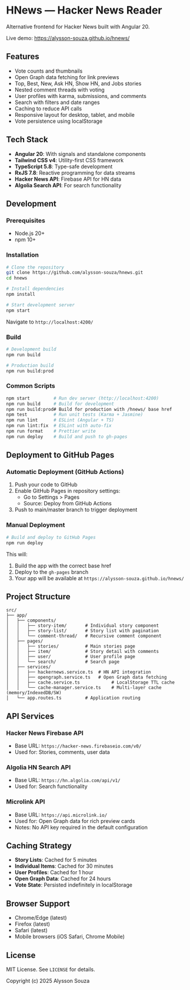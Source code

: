 # HNews — Hacker News Reader

Alternative frontend for Hacker News built with Angular 20.

Live demo: https://alysson-souza.github.io/hnews/

## Features

- Vote counts and thumbnails
- Open Graph data fetching for link previews
- Top, Best, New, Ask HN, Show HN, and Jobs stories
- Nested comment threads with voting
- User profiles with karma, submissions, and comments
- Search with filters and date ranges
- Caching to reduce API calls
- Responsive layout for desktop, tablet, and mobile
- Vote persistence using localStorage

## Tech Stack

- **Angular 20**: With signals and standalone components
- **Tailwind CSS v4**: Utility-first CSS framework
- **TypeScript 5.8**: Type-safe development
- **RxJS 7.8**: Reactive programming for data streams
- **Hacker News API**: Firebase API for HN data
- **Algolia Search API**: For search functionality

## Development

### Prerequisites

- Node.js 20+
- npm 10+

### Installation

```bash
# Clone the repository
git clone https://github.com/alysson-souza/hnews.git
cd hnews

# Install dependencies
npm install

# Start development server
npm start
```

Navigate to `http://localhost:4200/`

### Build

```bash
# Development build
npm run build

# Production build
npm run build:prod
```

### Common Scripts

```bash
npm start         # Run dev server (http://localhost:4200)
npm run build     # Build for development
npm run build:prod# Build for production with /hnews/ base href
npm test          # Run unit tests (Karma + Jasmine)
npm run lint      # ESLint (Angular + TS)
npm run lint:fix  # ESLint with auto-fix
npm run format    # Prettier write
npm run deploy    # Build and push to gh-pages
```

## Deployment to GitHub Pages

### Automatic Deployment (GitHub Actions)

1. Push your code to GitHub
2. Enable GitHub Pages in repository settings:
   - Go to Settings > Pages
   - Source: Deploy from GitHub Actions
3. Push to main/master branch to trigger deployment

### Manual Deployment

```bash
# Build and deploy to GitHub Pages
npm run deploy
```

This will:

1. Build the app with the correct base href
2. Deploy to the `gh-pages` branch
3. Your app will be available at `https://alysson-souza.github.io/hnews/`

## Project Structure

```
src/
├── app/
│   ├── components/
│   │   ├── story-item/       # Individual story component
│   │   ├── story-list/       # Story list with pagination
│   │   └── comment-thread/   # Recursive comment component
│   ├── pages/
│   │   ├── stories/          # Main stories page
│   │   ├── item/             # Story detail with comments
│   │   ├── user/             # User profile page
│   │   └── search/           # Search page
│   ├── services/
│   │   ├── hackernews.service.ts  # HN API integration
│   │   ├── opengraph.service.ts   # Open Graph data fetching
│   │   ├── cache.service.ts            # LocalStorage TTL cache
│   │   └── cache-manager.service.ts    # Multi-layer cache (memory/IndexedDB/SW)
│   └── app.routes.ts         # Application routing
```

## API Services

### Hacker News Firebase API

- Base URL: `https://hacker-news.firebaseio.com/v0/`
- Used for: Stories, comments, user data

### Algolia HN Search API

- Base URL: `https://hn.algolia.com/api/v1/`
- Used for: Search functionality

### Microlink API

- Base URL: `https://api.microlink.io/`
- Used for: Open Graph data for rich preview cards
- Notes: No API key required in the default configuration

## Caching Strategy

- **Story Lists**: Cached for 5 minutes
- **Individual Items**: Cached for 30 minutes
- **User Profiles**: Cached for 1 hour
- **Open Graph Data**: Cached for 24 hours
- **Vote State**: Persisted indefinitely in localStorage

## Browser Support

- Chrome/Edge (latest)
- Firefox (latest)
- Safari (latest)
- Mobile browsers (iOS Safari, Chrome Mobile)

## License

MIT License. See `LICENSE` for details.

Copyright (c) 2025 Alysson Souza
